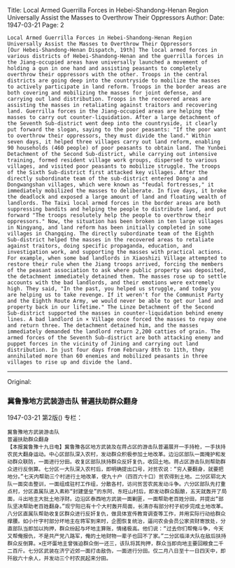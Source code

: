 Title: Local Armed Guerrilla Forces in Hebei-Shandong-Henan Region Universally Assist the Masses to Overthrow Their Oppressors
Author: 
Date: 1947-03-21
Page: 2

    Local Armed Guerrilla Forces in Hebei-Shandong-Henan Region
    Universally Assist the Masses to Overthrow Their Oppressors
    [Our Hebei-Shandong-Henan Dispatch, 19th] The local armed forces in various districts of Hebei-Shandong-Henan and the guerrilla forces in the Jiang-occupied areas have universally launched a movement of holding a gun in one hand and assisting peasants to completely overthrow their oppressors with the other. Troops in the central districts are going deep into the countryside to mobilize the masses to actively participate in land reform. Troops in the border areas are both covering and mobilizing the masses for joint defense, and carrying out land distribution. Troops in the recovered areas are assisting the masses in retaliating against traitors and recovering land. Guerrilla forces in the Jiang-occupied areas are helping the masses to carry out counter-liquidation. After a large detachment of the Seventh Sub-district went deep into the countryside, it clearly put forward the slogan, saying to the poor peasants: "If the poor want to overthrow their oppressors, they must divide the land." Within seven days, it helped three villages carry out land reform, enabling 90 households (460 people) of poor peasants to obtain land. The Yunbei Detachment of the Second Sub-district, while carrying out intensive training, formed resident village work groups, dispersed to various villages, and visited poor peasants to mobilize struggle. The troops of the Sixth Sub-district first attacked key villages. After the directly subordinate team of the sub-district entered Dong'a and Dongwangshan villages, which were known as "feudal fortresses," it immediately mobilized the masses to deliberate. In five days, it broke the deadlock and exposed a large amount of land and floating wealth of landlords. The Taixi local armed forces in the border areas are both suppressing bandits and helping the people to distribute land, and put forward "The troops resolutely help the people to overthrow their oppressors." Now, the situation has been broken in ten large villages in Ningyang, and land reform has been initially completed in some villages in Changqing. The directly subordinate team of the Eighth Sub-district helped the masses in the recovered areas to retaliate against traitors, doing specific propaganda, education, and investigation work, and supporting the masses with practical actions. For example, when some bad landlords in Xiaoshizi Village attempted to restore their rule when the Jiang troops arrived, forcing the members of the peasant association to ask where public property was deposited, the detachment immediately detained them. The masses rose up to settle accounts with the bad landlords, and their emotions were extremely high. They said, "In the past, you helped us struggle, and today you are helping us to take revenge. If it weren't for the Communist Party and the Eighth Route Army, we would never be able to get our land and property back in our lifetime." The Linze Detachment of the Second Sub-district supported the masses in counter-liquidation behind enemy lines. A bad landlord in × Village once forced the masses to repay one and return three. The detachment detained him, and the masses immediately demanded the landlord return 2,200 catties of grain. The armed forces of the Seventh Sub-district are both attacking enemy and puppet forces in the vicinity of Jining and carrying out land distribution. In just four days from February 8th to 11th, they annihilated more than 60 enemies and mobilized peasants in three villages to rise up and divide the land.



<hr /> 

Original: 


### 冀鲁豫地方武装游击队  普遍扶助群众翻身

1947-03-21
第2版()
专栏：

    冀鲁豫地方武装游击队
    普遍扶助群众翻身
    【本报冀鲁豫十九日电】冀鲁豫各区地方武装及在蒋占区的游击队普遍展开一手持枪，一手扶持农民大翻身运动。中心区部队深入农村，发动群众积极参加土地改革。边沿区部队一面掩护和发动群众联防，一面进行分田。收复区部队扶持群众反奸复仇，收回土地。蒋占区游击队则帮助群众进行反倒算。七分区一大队深入农村后，即明确提出口号，对贫农说：“穷人要翻身，就要把地分。”七天内帮助三个村进行土地改革，使九十户（四百六十口）贫农得到土地。二分区郓北大队一面突击整训，一面组成驻村工作组，分散各村，访问贫苦农民发动斗争。六分区部队先打重点村，分区直属队进入素称“封建堡垒”的东阿、东旺山村后，即发动群众酝酿，五天就轰开了局面，斗出地主大批土地浮财。边沿区泰西地方武装一面剿匪，一面帮助老百姓分田，并提出“部队坚决帮助老百姓翻身。”现宁阳已有十个大村轰开局面，长清亦有部分村子初步完成土地改革。八分区直属队帮助收复区群众进行反奸复仇，做具体宣传教育调查等工作，并用实际行动给群众撑腰。如小什字村部分坏地主在蒋军到来时，企图恢复统治，逼问农会会员公家资财寄放处，分直部队当即加以拘押，群众纷起与坏地主算账，情绪极高。他们说：“过去你们帮俺斗争，今天又帮俺报仇，不是共产党八路军，俺的土地财物一辈子也回不了家。”二分区临泽大队在敌后扶持群众反倒算。×庄坏蛋地主曾强迫群众倒一还三，该队将其拘押，群众当即向地主要回粮食二千二百斤。七分区武装在济宁近郊一面打击敌伪，一面进行分田。仅二月八日至十一日四天中，即歼敌六十余人，并发动三个村农民起来分田。

